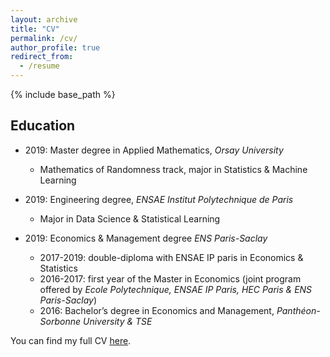 ```yaml
---
layout: archive
title: "CV"
permalink: /cv/
author_profile: true
redirect_from:
  - /resume
---
```


{% include base_path %}



## Education

- 2019: Master degree in Applied Mathematics, *Orsay University*
  - Mathematics of Randomness track, major in Statistics & Machine Learning
  
- 2019: Engineering degree, *ENSAE Institut Polytechnique de Paris*
  - Major in Data Science & Statistical Learning
  
- 2019: Economics & Management degree *ENS Paris-Saclay*
  - 2017-2019: double-diploma with ENSAE IP paris in Economics & Statistics
  - 2016-2017: first year of the Master in Economics (joint program offered by *Ecole Polytechnique, ENSAE IP Paris, HEC Paris & ENS Paris-Saclay*)
  - 2016: Bachelor’s degree in Economics and Management, *Panthéon-Sorbonne University & TSE*

You can find my full CV [here](https://nbviewer.jupyter.org/github/martinmugnier/martinmugnier.github.io/blob/master/files/paper1.pdf).

